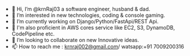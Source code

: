 - 👋 Hi, I’m @krnRaj03 a software engineer, husband & dad.
- 👀 I’m interested in new technologies, coding & console gaming.
- 🌱 I’m currently working on Django/Python/FastApi/REST Api.
- 🌱 I'm also proficient in AWS cores service like EC2, S3, DynamoDB, CodePipeline etc.
- 💞️ I’m looking to collaborate on new Innovative ideas.
- 📫 How to reach me : krnraj002@gmail.com/ watsapp:+91 7009200316

<!---
krnRaj03/krnRaj03 is a ✨ special ✨ repository because its `README.md` (this file) appears on your GitHub profile.
You can click the Preview link to take a look at your changes.
--->
